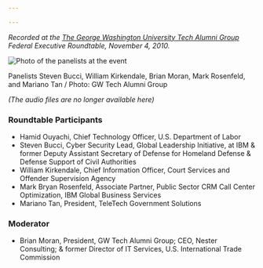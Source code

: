 ```yaml
---

---
```

*Recorded at the [The George Washington University Tech Alumni Group](http://www.facebook.com/group.php?gid=154839957865223) Federal Executive Roundtable, November 4, 2010.*

![Photo of the panelists at the event](http://ben.balter.com/wp-content/uploads/2010/11/68153_493302469280_603259280_5451391_4928024_n-300x199.jpg "Steven Bucci, William Kirkendale, Brian Moran, Mark Rosenfeld, Mariano Tan ")

Panelists Steven Bucci, William Kirkendale, Brian Moran, Mark Rosenfeld, and Mariano Tan / Photo: GW Tech Alumni Group

*(The audio files are no longer available here)*

### Roundtable Participants

*   Hamid Ouyachi, Chief Technology Officer, U.S. Department of Labor
*   Steven Bucci, Cyber Security Lead, Global Leadership Initiative, at IBM & former Deputy Assistant Secretary of Defense for Homeland Defense & Defense Support of Civil Authorities
*   William Kirkendale, Chief Information Officer, Court Services and Offender Supervision Agency
*   Mark Bryan Rosenfeld, Associate Partner, Public Sector CRM Call Center Optimization, IBM Global Business Services
*   Mariano Tan, President, TeleTech Government Solutions

### Moderator

*   Brian Moran, President, GW Tech Alumni Group; CEO, Nester Consulting; & former Director of IT Services, U.S. International Trade Commission

[3]: http://ben.balter.com/wp-content/uploads/2010/11/Introduction.mp3
[4]: http://ben.balter.com/wp-content/uploads/2010/11/Introduction.mp3?torrent
[5]: http://ben.balter.com/wp-content/uploads/2010/11/Agile-v-Waterfall-Systems-Development.mp3
[6]: http://ben.balter.com/wp-content/uploads/2010/11/Agile-v-Waterfall-Systems-Development.mp3?torrent
[7]: http://ben.balter.com/wp-content/uploads/2010/11/Cloud-Computing-v-FISMA.mp3
[8]: http://ben.balter.com/wp-content/uploads/2010/11/Cloud-Computing-v-FISMA.mp3?torrent
[9]: http://ben.balter.com/wp-content/uploads/2010/11/Removing-Barriers-to-Organizational-Agility.mp3
[10]: http://ben.balter.com/wp-content/uploads/2010/11/Removing-Barriers-to-Organizational-Agility.mp3?torrent
